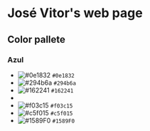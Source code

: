 # José Vitor's web page


## Color pallete

### Azul
- ![#0e1832](https://via.placeholder.com/15/0e1832/000000?text=+) `#0e1832`
- ![#294b6a](https://via.placeholder.com/15/294b6a/000000?text=+) `#294b6a`
- ![#162241](https://via.placeholder.com/15/162241/000000?text=+) `#162241`
- 
- ![#f03c15](https://via.placeholder.com/15/f03c15/000000?text=+) `#f03c15`
- ![#c5f015](https://via.placeholder.com/15/c5f015/000000?text=+) `#c5f015`
- ![#1589F0](https://via.placeholder.com/15/1589F0/000000?text=+) `#1589F0`


<!--
#95cdf0	(149,205,240)
#e2f1fb	(226,241,251)
#4c93ce	(76,147,206)
#003051	(0,48,81)
#4cc2fc	(76,194,252)


-->
